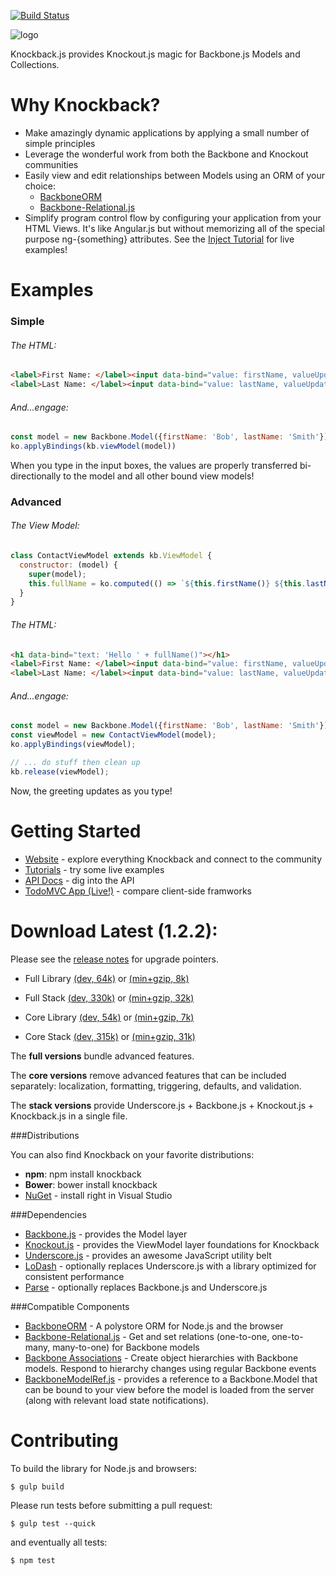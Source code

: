 [![Build Status](https://secure.travis-ci.org/kmalakoff/knockback.png)](http://travis-ci.org/kmalakoff/knockback#master)

![logo](https://github.com/kmalakoff/knockback/raw/master/media/logo.png)

Knockback.js provides Knockout.js magic for Backbone.js Models and Collections.

# Why Knockback?

* Make amazingly dynamic applications by applying a small number of simple principles
* Leverage the wonderful work from both the Backbone and Knockout communities
* Easily view and edit relationships between Models using an ORM of your choice:
  * [BackboneORM](http://vidigami.github.io/backbone-orm/)
  * [Backbone-Relational.js](http://backbonerelational.org/)
* Simplify program control flow by configuring your application from your HTML Views. It's like Angular.js but without memorizing all of the special purpose ng-{something} attributes. See the [Inject Tutorial](http://kmalakoff.github.com/knockback/tutorial_inject.html) for live examples!

# Examples

### Simple

###### The HTML:

```html
<label>First Name: </label><input data-bind="value: firstName, valueUpdate: 'keyup'" />
<label>Last Name: </label><input data-bind="value: lastName, valueUpdate: 'keyup'" />
```

###### And...engage:

```javascript
const model = new Backbone.Model({firstName: 'Bob', lastName: 'Smith'})
ko.applyBindings(kb.viewModel(model))
```

When you type in the input boxes, the values are properly transferred bi-directionally to the model and all other bound view models!


### Advanced

###### The View Model:

```javascript
class ContactViewModel extends kb.ViewModel {
  constructor: (model) {
    super(model);
    this.fullName = ko.computed(() => `${this.firstName()} ${this.lastName()}`);
  }
}
```

###### The HTML:

```html
<h1 data-bind="text: 'Hello ' + fullName()"></h1>
<label>First Name: </label><input data-bind="value: firstName, valueUpdate: 'keyup'" />
<label>Last Name: </label><input data-bind="value: lastName, valueUpdate: 'keyup'" />
```

###### And...engage:

```javascript
const model = new Backbone.Model({firstName: 'Bob', lastName: 'Smith'});
const viewModel = new ContactViewModel(model);
ko.applyBindings(viewModel);

// ... do stuff then clean up
kb.release(viewModel);
```

Now, the greeting updates as you type!


# Getting Started

* [Website](http://kmalakoff.github.com/knockback/) - explore everything Knockback and connect to the community
* [Tutorials](http://kmalakoff.github.io/knockback/tutorials_introduction.html) - try some live examples
* [API Docs](http://kmalakoff.github.com/knockback/doc/index.html) - dig into the API
* [TodoMVC App (Live!)](http://kmalakoff.github.com/knockback-todos-app/) - compare client-side framworks

# Download Latest (1.2.2):

Please see the [release notes](https://github.com/kmalakoff/knockback/blob/master/RELEASE_NOTES.md) for upgrade pointers.

* Full Library [(dev, 64k)](https://raw.github.com/kmalakoff/knockback/1.2.2/knockback.js) or [(min+gzip, 8k)](https://raw.github.com/kmalakoff/knockback/1.2.2/knockback.min.js)
* Full Stack [(dev, 330k)](https://raw.github.com/kmalakoff/knockback/1.2.2/knockback-full-stack.js) or [(min+gzip, 32k)](https://raw.github.com/kmalakoff/knockback/1.2.2/knockback-full-stack.min.js)

* Core Library [(dev, 54k)](https://raw.github.com/kmalakoff/knockback/1.2.2/knockback-core.js) or [(min+gzip, 7k)](https://raw.github.com/kmalakoff/knockback/1.2.2/knockback-core.min.js)
* Core Stack [(dev, 315k)](https://raw.github.com/kmalakoff/knockback/1.2.2/knockback-core-stack.js) or [(min+gzip, 31k)](https://raw.github.com/kmalakoff/knockback/1.2.2/knockback-core-stack.min.js)

The **full versions** bundle advanced features.

The **core versions** remove advanced features that can be included separately: localization, formatting, triggering, defaults, and validation.

The **stack versions** provide Underscore.js + Backbone.js + Knockout.js + Knockback.js in a single file.

###Distributions

You can also find Knockback on your favorite distributions:

* **npm**: npm install knockback
* **Bower**: bower install knockback
* [NuGet](http://nuget.org/packages/Knockback.js) - install right in Visual Studio

###Dependencies

* [Backbone.js](http://backbonejs.org/) - provides the Model layer
* [Knockout.js](http://knockoutjs.com/) - provides the ViewModel layer foundations for Knockback
* [Underscore.js](http://underscorejs.org/) - provides an awesome JavaScript utility belt
* [LoDash](http://lodash.com/) - optionally replaces Underscore.js with a library optimized for consistent performance
* [Parse](https://www.parse.com/) - optionally replaces Backbone.js and Underscore.js

###Compatible Components

* [BackboneORM](http://vidigami.github.io/backbone-orm/) - A polystore ORM for Node.js and the browser
* [Backbone-Relational.js](http://backbonerelational.org/) - Get and set relations (one-to-one, one-to-many, many-to-one) for Backbone models
* [Backbone Associations](http://dhruvaray.github.io/backbone-associations/) - Create object hierarchies with Backbone models. Respond to hierarchy changes using regular Backbone events
* [BackboneModelRef.js](https://github.com/kmalakoff/backbone-modelref/) - provides a reference to a Backbone.Model that can be bound to your view before the model is loaded from the server (along with relevant load state notifications).


# Contributing

To build the library for Node.js and browsers:

```
$ gulp build
```

Please run tests before submitting a pull request:

```
$ gulp test --quick
```

and eventually all tests:

```
$ npm test
```
